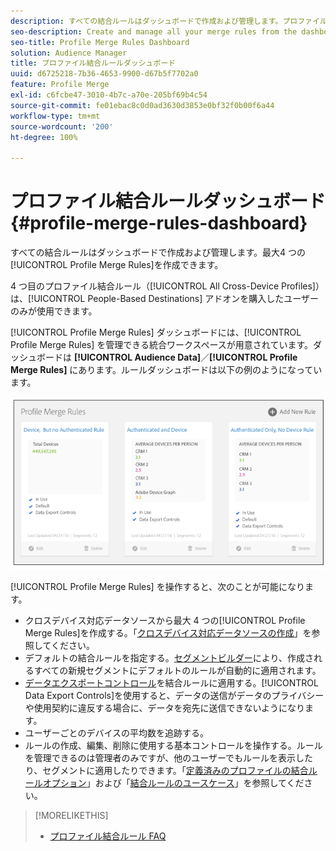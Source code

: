 ```yaml
---
description: すべての結合ルールはダッシュボードで作成および管理します。プロファイル結合ルールは最大で 4 つ作成できます。
seo-description: Create and manage all your merge rules from the dashboard. You can create a maximum of 4 Profile Merge Rules.
seo-title: Profile Merge Rules Dashboard
solution: Audience Manager
title: プロファイル結合ルールダッシュボード
uuid: d6725218-7b36-4653-9900-d67b5f7702a0
feature: Profile Merge
exl-id: c6fcbe47-3010-4b7c-a70e-205bf69b4c54
source-git-commit: fe01ebac8c0d0ad3630d3853e0bf32f0b00f6a44
workflow-type: tm+mt
source-wordcount: '200'
ht-degree: 100%

---
```


# プロファイル結合ルールダッシュボード {#profile-merge-rules-dashboard}

すべての結合ルールはダッシュボードで作成および管理します。最大4 つの[!UICONTROL Profile Merge Rules]を作成できます。

4 つ目のプロファイル結合ルール（[!UICONTROL All Cross-Device Profiles]）は、[!UICONTROL People-Based Destinations] アドオンを購入したユーザーのみが使用できます。

[!UICONTROL Profile Merge Rules] ダッシュボードには、[!UICONTROL Profile Merge Rules] を管理できる統合ワークスペースが用意されています。ダッシュボードは **[!UICONTROL Audience Data]**／**[!UICONTROL Profile Merge Rules]** にあります。ルールダッシュボードは以下の例のようになっています。

![](assets/profile-dashboard.png)

[!UICONTROL Profile Merge Rules] を操作すると、次のことが可能になります。

* クロスデバイス対応データソースから最大 4 つの[!UICONTROL Profile Merge Rules]を作成する。「[クロスデバイス対応データソースの作成](merge-rules-start.md#create-data-source)」を参照してください。
* デフォルトの結合ルールを指定する。[セグメントビルダー](../segments/segment-builder.md)により、作成されるすべての新規セグメントにデフォルトのルールが自動的に適用されます。
* [データエクスポートコントロール](../data-export-controls.md)を結合ルールに適用する。[!UICONTROL Data Export Controls]を使用すると、データの送信がデータのプライバシーや使用契約に違反する場合に、データを宛先に送信できないようになります。
* ユーザーごとのデバイスの平均数を追跡する。
* ルールの作成、編集、削除に使用する基本コントロールを操作する。ルールを管理できるのは管理者のみですが、他のユーザーでもルールを表示したり、セグメントに適用したりできます。「[定義済みのプロファイルの結合ルールオプション](merge-rule-definitions.md)」および「[結合ルールのユースケース](merge-rule-targeting-options.md)」を参照してください。

>[!MORELIKETHIS]
>
>* [プロファイル結合ルール FAQ](../../faq/faq-profile-merge.md)
